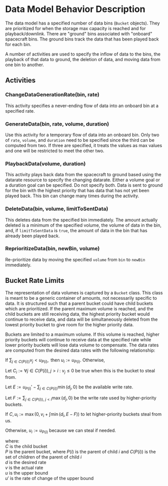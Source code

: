 # Data Model Behavior Description

The data model has a specified number of data bins (`Bucket` objects).  They are prioritized for when the storage
max capacity is reached and for playback/downlink.  There are "ground" bins associated with "onboard" spacecraft bins.
The ground bins track the data that has been played back for each bin.

A number of activities are used to specify the inflow of data to the bins, the playback of that data to ground, the
deletion of data, and moving data from one bin to another.

## Activities

### ChangeDataGenerationRate(bin, rate)
This activity specifies a never-ending flow of data into an onboard bin at a specified rate.

### GenerateData(bin, rate, volume, duration)
Use this activity for a temporary flow of data into an onboard bin.  Only two of `rate`, `volume`, and `duration` need
to be specified since the third can be computed from two.  If three are specified, it treats the values as max values
and one will be restricted to meet the other two.

### PlaybackData(volume, duration)
This activity plays back data from the spacecraft to ground based using the datarate resource to specify the changing
datarate.  Either a volume goal or a duration goal can be specified.  Do not specify both.  Data is sent to ground for
the bin with the highest priority that has data that has not yet been played back.  This bin can change many times
during the activity.

### DeleteData(bin, volume, limitToSentData)
This deletes data from the specified bin immediately.  The amount actually deleted is a minimum of the specified volume,
the volume of data in the bin, and, if `limitToSentData` is `true`, the amount of data in the bin that has already
been played back.

### ReprioritizeData(bin, newBin, volume)
Re-prioritize data by moving the specified `volume` from `bin` to `newBin` immediately.

## Bucket Rate Limits
The representation of data volumes is captured by a `Bucket` class.  This class is meant to be a generic container of
amounts, not necessarily specific to data.  It is structured such that a parent bucket could have child buckets which
are prioritized.  If the parent maximum volume is reached, and the child buckets are still receiving data, the highest
priority bucket would continue to receive data, and data will be simultaneously deleted from the lowest priority bucket
to give room for the higher priority data.

Buckets are limited to a maximum volume. If this volume is reached, higher priority buckets will continue to
receive data at the specified rate while lower priority buckets will lose data volume to compensate.
The data rates are computed from the desired data rates with the following relationship:

$\text{If } \sum_{j \in C(P(i))} v_j < u_{P(i)}, \text{ then } u_i := u_{P(i)}. \text{ Otherwise, }$

$\text{Let } C_i := \forall {j \in C(P(i)), j > i}\ :\ v_j \leq 0 \text{ be true when this is the bucket to steal from. }$

$\text{Let } E := u_{P(i)}' - \sum_{j \in C(P(i))} \min\left( d_j, 0 \right) \text{ be the available write rate.}$

$\text{Let } F := \sum_{j \in C(P(i)),\ j < i} \max\left( d_j, 0 \right) \text{ be the write rate used by higher-priority buckets.}$

$\text{If } C, u_i := \max\left(0, v_i + \int \min\left( d_i, E - F \right) \right) \text{ to let higher-priority buckets steal from us.}$

$\text{Otherwise, } u_i := u_{P(i)} \text{ because we can steal if needed.}$

where: \
$C$ is the child bucket \
$P$ is the parent bucket, where $P(i)$ is the parent of child $i$ and $C(P(i))$ is the set of children of the parent of child $i$ \
$d$ is the desired rate \
$v$ is the actual rate \
$u$ is the upper bound \
$u'$ is the rate of change of the upper bound
